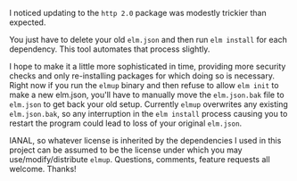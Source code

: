 I noticed updating to the `http 2.0` package was modestly trickier than expected.

You just have to delete your old `elm.json` and then run `elm install` for each dependency. This tool automates that process slightly. 

I hope to make it a little more sophisticated in time, providing more security checks and only re-installing packages for which doing so is necessary. Right now if you run the `elmup` binary and then refuse to allow `elm init` to make a new elm.json, you'll have to manually move the `elm.json.bak` file to `elm.json` to get back your old setup. Currently `elmup` overwrites any existing `elm.json.bak`, so any interruption in the `elm install` process causing you to restart the program could lead to loss of your original `elm.json`. 

IANAL, so whatever license is inherited by the dependencies I used in this project can be assumed to be the license under which you may use/modify/distribute `elmup`. Questions, comments, feature requests all welcome. Thanks!
